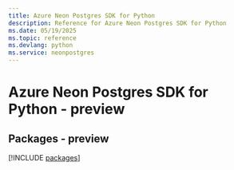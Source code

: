 ```yaml
---
title: Azure Neon Postgres SDK for Python
description: Reference for Azure Neon Postgres SDK for Python
ms.date: 05/19/2025
ms.topic: reference
ms.devlang: python
ms.service: neonpostgres
---
```

# Azure Neon Postgres SDK for Python - preview
## Packages - preview
[!INCLUDE [packages](neon-postgres-index.md)]